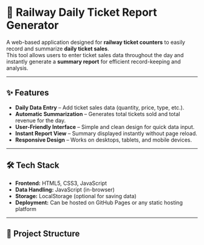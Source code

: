 # 🚆 Railway Daily Ticket Report Generator

A web-based application designed for **railway ticket counters** to easily record and summarize **daily ticket sales**.  
This tool allows users to enter ticket sales data throughout the day and instantly generate a **summary report** for efficient record-keeping and analysis.

---

## ✨ Features

- **Daily Data Entry** – Add ticket sales data (quantity, price, type, etc.).
- **Automatic Summarization** – Generates total tickets sold and total revenue for the day.
- **User-Friendly Interface** – Simple and clean design for quick data input.
- **Instant Report View** – Summary displayed instantly without page reload.
- **Responsive Design** – Works on desktops, tablets, and mobile devices.

---

## 🛠 Tech Stack

- **Frontend:** HTML5, CSS3, JavaScript
- **Data Handling:** JavaScript (in-browser)
- **Storage:** LocalStorage (optional for saving data)
- **Deployment:** Can be hosted on GitHub Pages or any static hosting platform

---

## 📂 Project Structure

